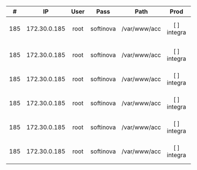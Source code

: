 

|  #  |      IP      | User |   Pass    |     Path     |     Prod     | HML   | Dev   |       |
| :-: | :----------: | :--: | :-------: | :----------: | :----------: | ----- | ----- | ----- |
| 185 | 172.30.0.185 | root | softinova | /var/www/acc | [  ] integra | :---: | :---: | :---: |
|     |              |      |           |              |              |       |       |       |
| 185 | 172.30.0.185 | root | softinova | /var/www/acc | [  ] integra | :---: | :---: | :---: |
| 185 | 172.30.0.185 | root | softinova | /var/www/acc | [  ] integra | :---: | :---: | :---: |
| 185 | 172.30.0.185 | root | softinova | /var/www/acc | [  ] integra | :---: | :---: | :---: |
| 185 | 172.30.0.185 | root | softinova | /var/www/acc | [  ] integra | :---: | :---: | :---: |
| 185 | 172.30.0.185 | root | softinova | /var/www/acc | [  ] integra | :---: | :---: | :---: |

